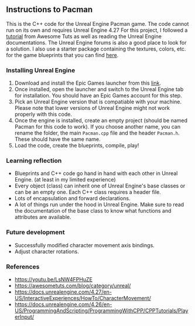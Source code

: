 ## Instructions to Pacman

This is the C++ code for the Unreal Engine Pacman game. The code cannot run on its own and requires Unreal Engine 4.27
For this project, I followed a [tutorial](https://youtu.be/LsNW4FPHuZE) from Awesome Tuts as well as reading the Unreal Engine documentations. The Unreal Engine forums is also a good place to look for a solution.
I also use a starter package containing the textures, colors, etc. for the game blueprints that you can find [here](https://www.youtube.com/redirect?event=video_description&redir_token=QUFFLUhqbkNXLV9WLUdUX2t6N0g4bHByRHFNaTBMTDRId3xBQ3Jtc0trMGVwV05YbGxCYkp1RTA5Nkc5LTU3eGZ3bHBrTlluOXl0ZkZ6M1V3VV9Bb2JnTHhJZzlva3R6Mk5qUi1NLTZhc3hzM0ptOUlkc0F2UWwtN0YtVGZnSU4xWU9QaXZxTkRVWm0yaXE0X3kydG5UdGZrZw&q=https%3A%2F%2Fwww.filepicker.io%2Fapi%2Ffile%2FuASaLcXOQR2uIJLqW4Mv&v=LsNW4FPHuZE).

### Installing Unreal Engine 

1. Download and install the Epic Games launcher from this [link](https://store.epicgames.com/en-US/download).
2. Once installed, open the launcher and switch to the Unreal Engine tab for installation. You should have an Epic Games account for this step.
3. Pick an Unreal Engine version that is compatiable with your machine. Please note that lower versions of Unreal Engine might not work properly with this code.
4. Once the engine is installed, create an empty project (should be named Pacman for this code to work). If you choose another name, you can rename the folder, the main ```Pacman.cpp``` file and the header ```Pacman.h```. These should have the same name.
5. Load the code, create the blueprints, compile, play!

### Learning reflection

* Blueprints and C++ code go hand in hand with each other in Unreal Engine. (at least in my limited experience)
* Every object (class) can inherit one of Unreal Engine's base classes or can be an empty one. Each C++ class requires a header file.
* Lots of encapsulation and forward declarations.
* A lot of things run under the hood in Unreal Engine. Make sure to read the documentation of the base class to know what functions and attributes are available.

### Future development

* Successfully modified character movement axis bindings.
* Adjust character rotations.

### References

* https://youtu.be/LsNW4FPHuZE
* https://awesometuts.com/blog/category/unreal/
* https://docs.unrealengine.com/4.27/en-US/InteractiveExperiences/HowTo/CharacterMovement/
* https://docs.unrealengine.com/4.26/en-US/ProgrammingAndScripting/ProgrammingWithCPP/CPPTutorials/PlayerInput/
